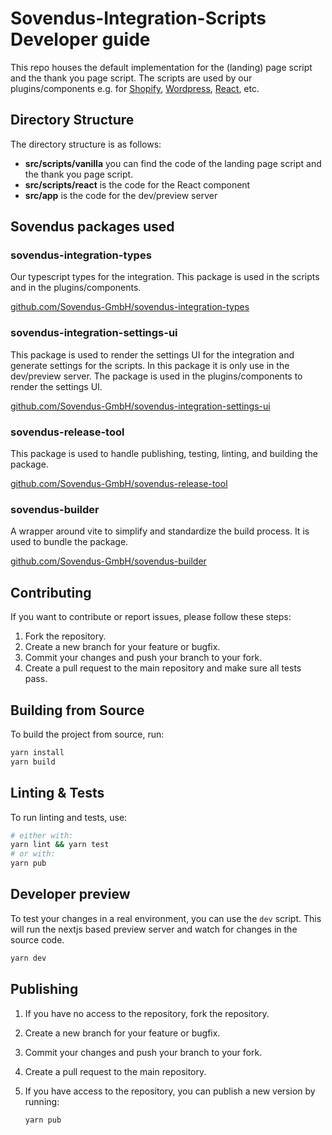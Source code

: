 # Sovendus-Integration-Scripts Developer guide

This repo houses the default implementation for the (landing) page script and the thank you page script.
The scripts are used by our plugins/components e.g. for [Shopify](https://gitlab.sovendus.com/dev/shopify-app), [Wordpress](https://github.com/Sovendus-GmbH/Sovendus-Wordpress-WooCommerce-Voucher-Network-and-Checkout-Benefits-Plugin), [React](https://github.com/Sovendus-GmbH/Sovendus-Voucher-Network-and-Checkout-Benefits-Component-for-React), etc.

## Directory Structure

The directory structure is as follows:

- **src/scripts/vanilla** you can find the code of the landing page script and the thank you page script.
- **src/scripts/react** is the code for the React component
- **src/app** is the code for the dev/preview server

## Sovendus packages used

### sovendus-integration-types

Our typescript types for the integration. This package is used in the scripts and in the plugins/components.

[github.com/Sovendus-GmbH/sovendus-integration-types](https://github.com/Sovendus-GmbH/sovendus-integration-types)

### sovendus-integration-settings-ui

This package is used to render the settings UI for the integration and generate settings for the scripts. In this package it is only use in the dev/preview server. The package is used in the plugins/components to render the settings UI.

[github.com/Sovendus-GmbH/sovendus-integration-settings-ui](https://github.com/Sovendus-GmbH/sovendus-integration-settings-ui)

### sovendus-release-tool

This package is used to handle publishing, testing, linting, and building the package.

[github.com/Sovendus-GmbH/sovendus-release-tool](https://github.com/Sovendus-GmbH/sovendus-release-tool)

### sovendus-builder

A wrapper around vite to simplify and standardize the build process. It is used to bundle the package.

[github.com/Sovendus-GmbH/sovendus-builder](https://github.com/Sovendus-GmbH/sovendus-builder)

## Contributing

If you want to contribute or report issues, please follow these steps:

1. Fork the repository.
2. Create a new branch for your feature or bugfix.
3. Commit your changes and push your branch to your fork.
4. Create a pull request to the main repository and make sure all tests pass.

## Building from Source

To build the project from source, run:

```bash
yarn install
yarn build
```

## Linting & Tests

To run linting and tests, use:

```bash
# either with:
yarn lint && yarn test
# or with:
yarn pub
```

## Developer preview

To test your changes in a real environment, you can use the `dev` script. This will run the nextjs based preview server and watch for changes in the source code.

```bash
yarn dev
```

## Publishing

1. If you have no access to the repository, fork the repository.
2. Create a new branch for your feature or bugfix.
3. Commit your changes and push your branch to your fork.
4. Create a pull request to the main repository.
5. If you have access to the repository, you can publish a new version by running:

    ```bash
    yarn pub
    ```
